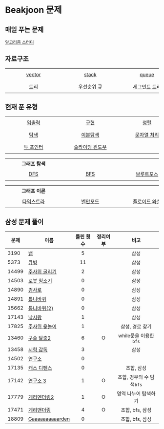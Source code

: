 # Beakjoon 문제

## 매일 푸는 문제

[알고리즘 스터디](everyday.md)

## 자료구조

<table>
    <tr align="center"> 
        <td width="170px" nowrap height="40"> <a href="vector/">vector</a> </td> 
        <td width="170px" nowrap height="40"> <a href="stack/">stack </td>
        <td width="170px" nowrap height="40"> <a href="queue/">queue </td> 
        <td width="170px" nowrap height="40"> <a href="set/">set </td>
        <td width="170px" nowrap height="40"> <a href="map/">map </td>
    </tr>
    <tr align="center"> 
        <td width="170px" nowrap height="40"> <a href="트리/">트리</a> </td> 
        <td width="170px" nowrap height="40"> <a href="우선순위%20큐/">우선순위 큐 </td>
        <td width="170px" nowrap height="40"> <a href="세그먼트%20트리/">세그먼트 트리 </td> 
        <td width="170px" nowrap height="40"> <a href="BST/">BST(이진 탐색 트리) </td>
        <td width="170px" nowrap height="40"> <a href="트라이/">트라이 </td>
    </tr>
</table>

## 현재 푼 유형
<table>
    <tr align="center"> 
        <td width="170px" nowrap height="40"> <a href="입출력/">입출력</a> </td> 
        <td width="170px" nowrap height="40"> <a href="구현/">구현</td>
        <td width="170px" nowrap height="40"> <a href="정렬/">정렬</td> 
        <td width="170px" nowrap height="40"> <a href="수학/">수학</td>
        <td width="170px" nowrap height="40"> <a href="비트마스크">비트마스크</td>
    </tr>
    <tr align="center"> 
        <td width="170px" nowrap height="40"> <a href="탐색/">탐색</a> </td> 
        <td width="170px" nowrap height="40"> <a href="이분%20탐색">이분탐색</td>
        <td width="170px" nowrap height="40"> <a href="문자열처리/">문자열 처리</td> 
        <td width="170px" nowrap height="40"> <a href="다이나믹%20프로그래밍/">다이나믹 프로그래밍</td>
        <td width="170px" nowrap height="40"> <a href="그리디/"> 그리디 </td>
    </tr>
    <tr align="center"> 
        <td width="170px" nowrap height="40"> <a href="투포인터">투 포인터</a></td> 
        <td width="170px" nowrap height="40"> <a href="슬라이딩%20윈도우/">슬라이딩 윈도우</td>
        <td width="170px" nowrap height="40"> <a href="#"></td> 
        <td width="170px" nowrap height="40"> <a href="#"></td>
        <td width="170px" nowrap height="40"> <a href="#"></td>
    </tr>
</table>

<table>
    <th>그래프 탐색</th>
    <tr align="center"> 
        <td width="170px" nowrap height="40"> <a href="dfs/">DFS</a> </td> 
        <td width="170px" nowrap height="40"> <a href="bfs/">BFS </td>
        <td width="170px" nowrap height="40"> <a href="브루트포스/">브루트포스 </td> 
        <td width="170px" nowrap height="40"> <a href="백트래킹/">백트래킹 </td>
        <td width="170px" nowrap height="40"> <a href="시뮬레이션/">시뮬레이션 </td>
    </tr>
</table>

<table>
    <th>그래프 이론</th>
    <tr align="center"> 
        <td width="170px" nowrap height="40"> <a href="다익스트라/">다익스트라 </td>
        <td width="170px" nowrap height="40"> <a href="벨만포드/">벨만포드 </td> 
        <td width="170px" nowrap height="40"> <a href="플로이드%20와샬/">플로이드 와샬 </td>
        <td width="170px" nowrap height="40"> <a href="최소%20스패닝%20트리/">최소 스패닝 트리 </td>
        <td width="170px" nowrap height="40"> </td>
    </tr>    
</table>
      

## 삼성 문제 풀이
| 문제    | 이름                               | 틀린 횟수 | 정리여부  |        비고         |
| ----- | -------------------------------- | :---: | :---: | :---------------: |
| 3190  | [뱀](시뮬레이션/3190/README.md)        |   5   |       |        삼성         |
| 5373  | [큐빙](시뮬레이션/5373/README.md)       |  11   |       |        삼성         |
| 14499 | [주사위 굴리기](시뮬레이션/14499/README.md) |   2   |       |        삼성         |
| 14503 | [로봇 청소기](시뮬레이션/14503/README.md)  |   0   |       |        삼성         |
| 14890 | [경사로](시뮬레이션/14890/README.md)     |   0   |       |        삼성         |
| 14891 | [톱니바퀴](시뮬레이션/14891/README.md)    |   0   |       |        삼성         |
| 15662 | [톱니바퀴(2)](시뮬레이션/15662/README.md) |   0   |       |        삼성         |
| 17143 | [낚시왕](시뮬레이션/17143/README.md)     |   1   |       |        삼성         |
| 17825 | [주사위 윷놀이](시뮬레이션/17825/README.md) |   1   |       |     삼성, 경로 찾기     |
| 13460 | [구슬 탈출2](브루트포스/13460/README.md)  |   6   |   O   | while문을 이용한 `bfs` |
| 13458 | [시험 감독](시뮬레이션/13458/README.md)   |   3   |       |        삼성         |
| 14502 | [연구소](브루트포스/14502/README.md)     |   0   |       |                   |
| 17135 | [캐스 디펜스](시뮬레이션/17135/README.md)  |   0   |       |      조합, 삼성       |
| 17142 | [연구소 3](브루트포스/17142/README.md)   |   1   |   O   | 조합, 경우의 수 탐색`bfs` |
| 17779 | [게리멘더링2](브루트포스/17779/README.md)  |   1   |   O   |    영역 나누어 탐색하기    |
| 17471 | [게리맨더링](bfs/17471/)              |   4   |   O   |    조합, bfs, 삼성    |
| 18809 | [Gaaaaaaaaaarden](bfs/18809/)    |   0   |       |    조합, bfs, 삼성    |
